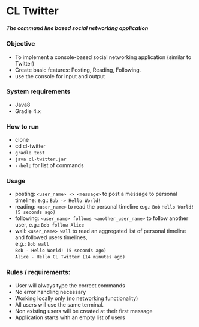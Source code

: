# CL Twitter
##### The command line based social networking application

### Objective

- To implement a console-based social networking application (similar to Twitter)
- Create basic features: Posting, Reading, Following.
- use the console for input and output

### System requirements

- Java8
- Gradle 4.x

### How to run

- clone
- cd cl-twitter
- `gradle test`
- `java cl-twitter.jar`
- `--help` for list of commands

### Usage

- posting: `<user_name> -> <message>` to post a message to personal timeline: e.g.: `Bob -> Hello World!`
- reading: `<user_name>` to read the personal timeline e.g.: `Bob` `Hello World! (5 seconds ago)`
- following: `<user_name> follows <another_user_name>` to follow another user, e.g.: `Bob follow Alice`
- wall: `<user_name> wall` to read an aggregated list of personal timeline and followed users timelines,   
    e.g.: `Bob wall`   
            `Bob - Hello World! (5 seconds ago)`  
            `Alice - Hello CL Twitter (14 minutes ago)`
            

### Rules / requirements:

- User will always type the correct commands
- No error handling necessary
- Working locally only (no networking functionality)
- All users will use the same terminal.
- Non existing users will be created at their first message
- Application starts with an empty list of users
